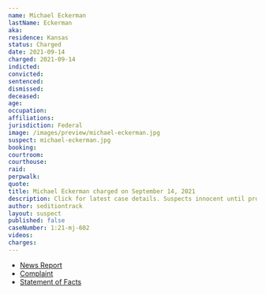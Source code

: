 ```yaml
---
name: Michael Eckerman
lastName: Eckerman
aka:
residence: Kansas
status: Charged
date: 2021-09-14
charged: 2021-09-14
indicted:
convicted:
sentenced:
dismissed:
deceased:
age:
occupation:
affiliations:
jurisdiction: Federal
image: /images/preview/michael-eckerman.jpg
suspect: michael-eckerman.jpg
booking:
courtroom:
courthouse:
raid:
perpwalk:
quote:
title: Michael Eckerman charged on September 14, 2021
description: Click for latest case details. Suspects innocent until proven guilty.
author: seditiontrack
layout: suspect
published: false
caseNumber: 1:21-mj-602
videos:
charges:
---
```

- [News Report]()
- [Complaint](https://extremism.gwu.edu/sites/g/files/zaxdzs2191/f/Michael%20Eckerman%20Criminal%20Complaint.pdf)
- [Statement of Facts](https://www.justice.gov/usao-dc/case-multi-defendant/file/1434391/download)
